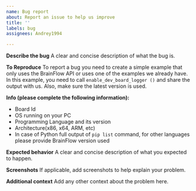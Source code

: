 ```yaml
---
name: Bug report
about: Report an issue to help us improve
title: ''
labels: bug
assignees: Andrey1994

---
```


**Describe the bug**
A clear and concise description of what the bug is.

**To Reproduce**
To report a bug you need to create a simple example that only uses the BrainFlow API or uses one of the examples we already have.  In this example, you need to call `enable_dev_board_logger ()` and share the output with us. Also, make sure the latest version is used. 

**Info (please complete the following information):**
 - Board Id 
 - OS running on your PC
 - Programming Language and its version
 - Architecture(x86, x64, ARM, etc)
 - In case of Python full output of `pip list` command, for other languages please provide BrainFlow version used

**Expected behavior**
A clear and concise description of what you expected to happen.

**Screenshots**
If applicable, add screenshots to help explain your problem.

**Additional context**
Add any other context about the problem here.
